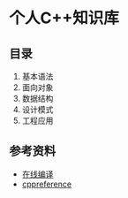 # 个人C++知识库
## 目录
1. 基本语法
2. 面向对象
3. 数据结构
4. 设计模式
5. 工程应用

## 参考资料
- [在线编译](https://coliru.stacked-crooked.com/)
- [cppreference](https://en.cppreference.com/w/cpp/utility/initializer_list)